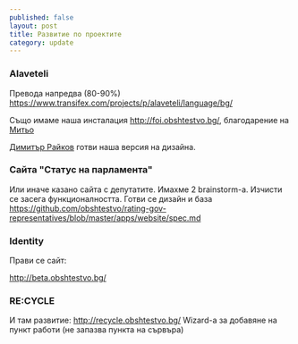 ```yaml
---
published: false
layout: post
title: Развитие по проектите
category: update
---
```


### Аlaveteli
Превода напредва (80-90%) https://www.transifex.com/projects/p/alaveteli/language/bg/

Също имаме наша инсталация http://foi.obshtestvo.bg/, благодарение на [Митьо](https://www.facebook.com/mitio)

[Димитър Райков](https://www.facebook.com/dimitar.raykov) готви наша версия на дизайна.

### Сайта "Статус на парламента"
Или иначе казано сайта с депутатите. Имахме 2 brainstorm-а. Изчисти се засега функционалността. Готви се дизайн и база https://github.com/obshtestvo/rating-gov-representatives/blob/master/apps/website/spec.md

### Identity 
Прави се сайт:

http://beta.obshtestvo.bg/

### RE:CYCLE

И там развитие: http://recycle.obshtestvo.bg/
Wizard-а за добавяне на пункт работи (не запазва пункта на сървъра)